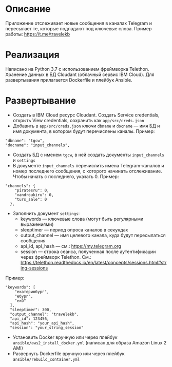 # Описание
Приложение отслеживает новые сообщения в каналах Telegram и пересылает те, которые подпадают под ключевые слова. Пример работы: https://t.me/travelekb

# Реализация
Написано на Python 3.7 с использованием фреймворка Telethon. Хранение данных в БД Cloudant (облачный сервис IBM Cloud). Для развертывания прилагается Dockerfile и плейбук Ansible.

# Развертывание
- Создать в IBM Cloud ресурс Cloudant. Создать Service credentials, открыть View credentials, сохранить как `app/src/creds.json`
- Добавить в `app/src/creds.json` ключи `dbname` и `docname` — имя БД и имя документа, в котором будут перечислены каналы. Пример:
 ```
 "dbname": "tgcw",
 "docname": "input_channels",
```
- Создать БД с именем `tgcw`, в ней создать документы `input_channels` и `settings`
- В документе `input_channels` перечислить имена Telegram-каналов и номер последнего сообщения, с которого начинать отслеживание. Чтобы начать с последнего, указать 0. Пример:
```
"channels": {
    "piratesru": 0,
    "vandroukiru": 0,
    "turs_sale": 0
  },
```
- Заполнить документ `settings`:
    - keywords — ключевые слова (могут быть регулярными выражениями)
    - sleeptimer — период опроса каналов в секундах
    - output_channel — имя целевого канала, куда будут пересылаться сообщения
    - api_id, api_hash —  см.: https://my.telegram.org
    - session — строка сеанса, полученная после аутентификации через фреймворк Telethon. См.: https://telethon.readthedocs.io/en/latest/concepts/sessions.html#string-sessions

Пример:
```
"keywords": [
    "екатеринбург",
    "ебург",
    "екб"
  ],
  "sleeptimer": 300,
  "output_channel": "travelekb",
  "api_id": 123456,
  "api_hash": "your_api_hash",
  "session": "your_string_session"
```
- Установить Docker вручную или через плейбук `ansible/aws2_install_docker.yml` (написан для образа Amazon Linux 2 AMI)
- Развернуть Dockerfile вручную или через плейбук `ansible/rebuild_container.yml`